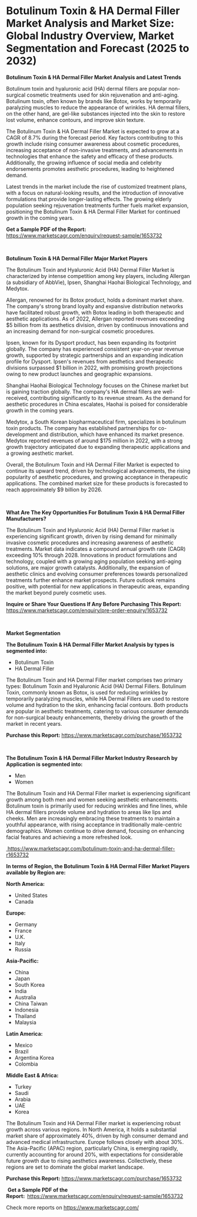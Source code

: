 <p><h1>Botulinum Toxin & HA Dermal Filler Market Analysis and Market Size: Global Industry Overview, Market Segmentation and Forecast (2025 to 2032)</h1></p><p><strong>Botulinum Toxin & HA Dermal Filler Market Analysis and Latest Trends</strong></p>
<p><p>Botulinum toxin and hyaluronic acid (HA) dermal fillers are popular non-surgical cosmetic treatments used for skin rejuvenation and anti-aging. Botulinum toxin, often known by brands like Botox, works by temporarily paralyzing muscles to reduce the appearance of wrinkles. HA dermal fillers, on the other hand, are gel-like substances injected into the skin to restore lost volume, enhance contours, and improve skin texture.</p><p>The Botulinum Toxin & HA Dermal Filler Market is expected to grow at a CAGR of 8.7% during the forecast period. Key factors contributing to this growth include rising consumer awareness about cosmetic procedures, increasing acceptance of non-invasive treatments, and advancements in technologies that enhance the safety and efficacy of these products. Additionally, the growing influence of social media and celebrity endorsements promotes aesthetic procedures, leading to heightened demand.</p><p>Latest trends in the market include the rise of customized treatment plans, with a focus on natural-looking results, and the introduction of innovative formulations that provide longer-lasting effects. The growing elderly population seeking rejuvenation treatments further fuels market expansion, positioning the Botulinum Toxin & HA Dermal Filler Market for continued growth in the coming years.</p></p>
<p><strong>Get a Sample PDF of the Report:&nbsp;</strong> <a href="https://www.marketscagr.com/enquiry/request-sample/1653732?utm_campaign=2461&utm_medium=2&utm_source=Github&utm_content=ia&utm_term=08032025&utm_id=botulinum-toxin-ha-dermal-filler">https://www.marketscagr.com/enquiry/request-sample/1653732</a></p>
<p>&nbsp;</p>
<p><strong>Botulinum Toxin & HA Dermal Filler Major Market Players</strong></p>
<p><p>The Botulinum Toxin and Hyaluronic Acid (HA) Dermal Filler Market is characterized by intense competition among key players, including Allergan (a subsidiary of AbbVie), Ipsen, Shanghai Haohai Biological Technology, and Medytox. </p><p>Allergan, renowned for its Botox product, holds a dominant market share. The company's strong brand loyalty and expansive distribution networks have facilitated robust growth, with Botox leading in both therapeutic and aesthetic applications. As of 2022, Allergan reported revenues exceeding $5 billion from its aesthetics division, driven by continuous innovations and an increasing demand for non-surgical cosmetic procedures.</p><p>Ipsen, known for its Dysport product, has been expanding its footprint globally. The company has experienced consistent year-on-year revenue growth, supported by strategic partnerships and an expanding indication profile for Dysport. Ipsen's revenues from aesthetics and therapeutic divisions surpassed $1 billion in 2022, with promising growth projections owing to new product launches and geographic expansions.</p><p>Shanghai Haohai Biological Technology focuses on the Chinese market but is gaining traction globally. The company's HA dermal fillers are well-received, contributing significantly to its revenue stream. As the demand for aesthetic procedures in China escalates, Haohai is poised for considerable growth in the coming years.</p><p>Medytox, a South Korean biopharmaceutical firm, specializes in botulinum toxin products. The company has established partnerships for co-development and distribution, which have enhanced its market presence. Medytox reported revenues of around $175 million in 2022, with a strong growth trajectory anticipated due to expanding therapeutic applications and a growing aesthetic market.</p><p>Overall, the Botulinum Toxin and HA Dermal Filler Market is expected to continue its upward trend, driven by technological advancements, the rising popularity of aesthetic procedures, and growing acceptance in therapeutic applications. The combined market size for these products is forecasted to reach approximately $9 billion by 2026.</p></p>
<p>&nbsp;</p>
<p><strong>What Are The Key Opportunities For Botulinum Toxin & HA Dermal Filler Manufacturers?</strong></p>
<p><p>The Botulinum Toxin and Hyaluronic Acid (HA) Dermal Filler market is experiencing significant growth, driven by rising demand for minimally invasive cosmetic procedures and increasing awareness of aesthetic treatments. Market data indicates a compound annual growth rate (CAGR) exceeding 10% through 2028. Innovations in product formulations and technology, coupled with a growing aging population seeking anti-aging solutions, are major growth catalysts. Additionally, the expansion of aesthetic clinics and evolving consumer preferences towards personalized treatments further enhance market prospects. Future outlook remains positive, with potential for new applications in therapeutic areas, expanding the market beyond purely cosmetic uses.</p></p>
<p><strong>Inquire or Share Your Questions If Any Before Purchasing This Report:</strong> <a href="https://www.marketscagr.com/enquiry/pre-order-enquiry/1653732?utm_campaign=2461&utm_medium=2&utm_source=Github&utm_content=ia&utm_term=08032025&utm_id=botulinum-toxin-ha-dermal-filler">https://www.marketscagr.com/enquiry/pre-order-enquiry/1653732</a></p>
<p>&nbsp;</p>
<p><strong>Market Segmentation</strong></p>
<p><strong>The Botulinum Toxin & HA Dermal Filler Market Analysis by types is segmented into:</strong></p>
<p><ul><li>Botulinum Toxin</li><li>HA Dermal Filler</li></ul></p>
<p><p>The Botulinum Toxin and HA Dermal Filler market comprises two primary types: Botulinum Toxin and Hyaluronic Acid (HA) Dermal Fillers. Botulinum Toxin, commonly known as Botox, is used for reducing wrinkles by temporarily paralyzing muscles, while HA Dermal Fillers are used to restore volume and hydration to the skin, enhancing facial contours. Both products are popular in aesthetic treatments, catering to various consumer demands for non-surgical beauty enhancements, thereby driving the growth of the market in recent years.</p></p>
<p><strong>Purchase this Report:&nbsp;</strong><a href="https://www.marketscagr.com/purchase/1653732?utm_campaign=2461&utm_medium=2&utm_source=Github&utm_content=ia&utm_term=08032025&utm_id=botulinum-toxin-ha-dermal-filler">https://www.marketscagr.com/purchase/1653732</a></p>
<p>&nbsp;</p>
<p><strong>The Botulinum Toxin & HA Dermal Filler Market Industry Research by Application is segmented into:</strong></p>
<p><ul><li>Men</li><li>Women</li></ul></p>
<p><p>The Botulinum Toxin and HA Dermal Filler market is experiencing significant growth among both men and women seeking aesthetic enhancements. Botulinum toxin is primarily used for reducing wrinkles and fine lines, while HA dermal fillers provide volume and hydration to areas like lips and cheeks. Men are increasingly embracing these treatments to maintain a youthful appearance, with rising acceptance in traditionally male-centric demographics. Women continue to drive demand, focusing on enhancing facial features and achieving a more refreshed look.</p></p>
<p><a href="https://www.marketscagr.com/botulinum-toxin-and-ha-dermal-filler-r1653732?utm_campaign=2461&utm_medium=2&utm_source=Github&utm_content=ia&utm_term=08032025&utm_id=botulinum-toxin-ha-dermal-filler">&nbsp;https://www.marketscagr.com/botulinum-toxin-and-ha-dermal-filler-r1653732</a></p>
<p><strong>In terms of Region, the Botulinum Toxin & HA Dermal Filler Market Players available by Region are:</strong></p>
<p>
    <p> <strong> North America: </strong>
        <ul>
            <li>United States</li>
            <li>Canada</li>
        </ul>
        </p> 
    <p> <strong> Europe: </strong>
        <ul>
            <li>Germany</li>
            <li>France</li>
            <li>U.K.</li>
            <li>Italy</li>
            <li>Russia</li>
        </ul>
        </p> 
    <p> <strong> Asia-Pacific: </strong>
        <ul>
            <li>China</li>
            <li>Japan</li>
            <li>South Korea</li>
            <li>India</li>
            <li>Australia</li>
            <li>China Taiwan</li>
            <li>Indonesia</li>
            <li>Thailand</li>
            <li>Malaysia</li>
        </ul>
        </p> 
    <p> <strong> Latin America: </strong>
        <ul>
            <li>Mexico</li>
            <li>Brazil</li>
            <li>Argentina Korea</li>
            <li>Colombia</li>
        </ul>
        </p> 
    <p> <strong> Middle East & Africa: </strong>
        <ul>
            <li>Turkey</li>
            <li>Saudi</li>
            <li>Arabia</li>
            <li>UAE</li>
            <li>Korea</li>
        </ul>
    </p>
    </p>
<p><p>The Botulinum Toxin and HA Dermal Filler market is experiencing robust growth across various regions. In North America, it holds a substantial market share of approximately 40%, driven by high consumer demand and advanced medical infrastructure. Europe follows closely with about 30%. The Asia-Pacific (APAC) region, particularly China, is emerging rapidly, currently accounting for around 20%, with expectations for considerable future growth due to rising aesthetics awareness. Collectively, these regions are set to dominate the global market landscape.</p></p>
<p><strong>Purchase this Report: </strong><a href="https://www.marketscagr.com/purchase/1653732?utm_campaign=2461&utm_medium=2&utm_source=Github&utm_content=ia&utm_term=08032025&utm_id=botulinum-toxin-ha-dermal-filler">https://www.marketscagr.com/purchase/1653732</a></p>
<p>&nbsp;<strong>Get a Sample PDF of the Report:&nbsp;&nbsp;</strong><a href="https://www.marketscagr.com/enquiry/request-sample/1653732?utm_campaign=2461&utm_medium=2&utm_source=Github&utm_content=ia&utm_term=08032025&utm_id=botulinum-toxin-ha-dermal-filler">https://www.marketscagr.com/enquiry/request-sample/1653732</a></p>
<p><strong></strong></p>
<p>Check more reports on <a href="https://www.marketscagr.com/?utm_campaign=2461&utm_medium=2&utm_source=Github&utm_content=ia&utm_term=08032025&utm_id=botulinum-toxin-ha-dermal-filler">https://www.marketscagr.com/</a></p>